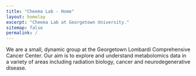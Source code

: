 ```yaml
---
title: "Cheema Lab - Home"
layout: homelay
excerpt: "Cheema Lab at Georgetown University."
sitemap: false
permalink: /
---
```


We are a small, dynamic group at the Georgetown Lombardi Comprehensive Cancer Center. Our aim is to explore and understand metabolomics data in a variety of areas including radiation biology, cancer and neurodegenerative disease.